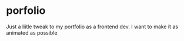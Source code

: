 # porfolio
Just a liitle tweak to my portfolio as a frontend dev.
I want to make it as animated as possible
